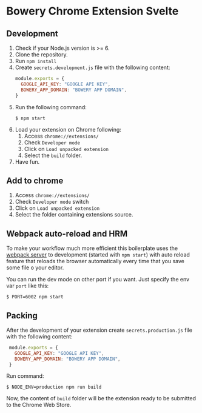 # Bowery Chrome Extension Svelte

## Development
1. Check if your Node.js version is >= 6.
2. Clone the repository.
3. Run `npm install`
4. Create `secrets.development.js` file with the following content:
    ```javascript
    module.exports = {
      GOOGLE_API_KEY: "GOOGLE API KEY",
      BOWERY_APP_DOMAIN: "BOWERY APP DOMAIN",
    }
    ```
5. Run the following command:
    ```
    $ npm start
    ```
6. Load your extension on Chrome following:
    1. Access `chrome://extensions/`
    2. Check `Developer mode`
    3. Click on `Load unpacked extension`
    4. Select the `build` folder.
7. Have fun.

## Add to chrome
1. Access `chrome://extensions/`
2. Check `Developer mode` switch
3. Click on `Load unpacked extension`
4. Select the folder containing extensions source.

## Webpack auto-reload and HRM
To make your workflow much more efficient this boilerplate uses the [webpack server](https://webpack.github.io/docs/webpack-dev-server.html) to development (started with `npm start`) with auto reload feature that reloads the browser automatically every time that you save some file o your editor.

You can run the dev mode on other port if you want. Just specify the env var `port` like this:

```
$ PORT=6002 npm start
```

## Packing
After the development of your extension create `secrets.production.js` file with the following content:

```javascript
 module.exports = {
   GOOGLE_API_KEY: "GOOGLE API KEY",
   BOWERY_APP_DOMAIN: "BOWERY APP DOMAIN",
 }
```
Run command:
```
$ NODE_ENV=production npm run build
```
Now, the content of `build` folder will be the extension ready to be submitted to the Chrome Web Store.
